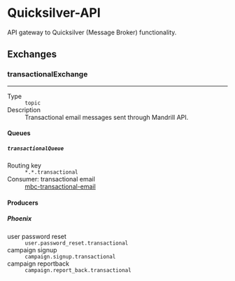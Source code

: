 # Quicksilver-API
API gateway to Quicksilver (Message Broker) functionality.

## Exchanges
### transactionalExchange

---

<dl>
  <dt>Type</dt>
  <dd><code>topic</code></dd>

  <dt>Description</dt>
  <dd>Transactional email messages sent through Mandrill API.</dd>
</dl>

#### Queues
##### `transactionalQueue`
<dl>
  <dt>Routing key</dt>
  <dd><code>*.*.transactional</code></dd>

  <dt>Consumer: transactional email</dt>
  <dd><a href="/DoSomething/mbc-transactional-email">mbc-transactional-email</a></dd>
</dl>


#### Producers
##### Phoenix
<dl>
  <dt>user password reset</dt>
  <dd><code>user.password_reset.transactional</code></dd>

  <dt>campaign signup</dt>
  <dd><code>campaign.signup.transactional</code></dd>

  <dt>campaign reportback</dt>
  <dd><code>campaign.report_back.transactional</code></dd>
</dl>
